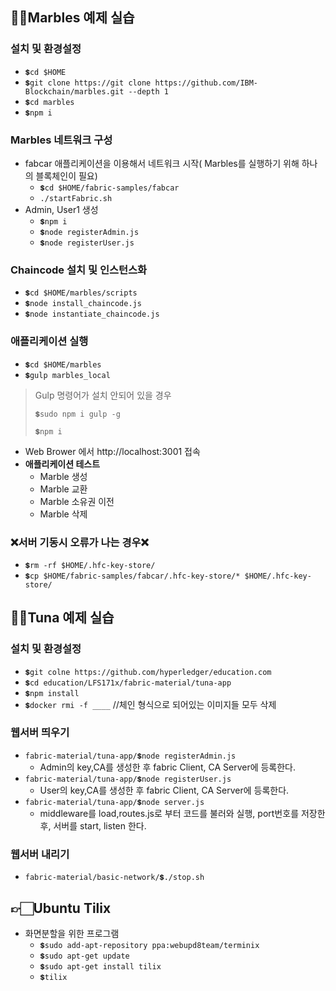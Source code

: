 ## ☝🏼Marbles 예제 실습

### 설치 및 환경설정

- `💲cd $HOME`
- `💲git clone https://git clone https://github.com/IBM-Blockchain/marbles.git --depth 1`
- `💲cd marbles`
- `💲npm i`

### Marbles 네트워크 구성

- fabcar 애플리케이션을 이용해서 네트워크 시작( Marbles를 실행하기 위해 하나의 블록체인이 필요)
  - `💲cd $HOME/fabric-samples/fabcar`
  - `./startFabric.sh`
- Admin, User1 생성
  - `💲npm i`
  - `💲node registerAdmin.js`
  - `💲node registerUser.js`

### Chaincode 설치 및 인스턴스화

- `💲cd $HOME/marbles/scripts`
- `💲node install_chaincode.js`
- `💲node instantiate_chaincode.js`

### 애플리케이션 실행

- `💲cd $HOME/marbles`
- `💲gulp marbles_local`

> Gulp 명령어가 설치 안되어 있을 경우
>
> `💲sudo npm i gulp -g`
>
> `💲npm i`

- Web Brower 에서 http://localhost:3001 접속
- **애플리케이션 테스트**
  - Marble 생성
  - Marble 교환
  - Marble 소유권 이전
  - Marble 삭제

### ❌서버 기동시 오류가 나는 경우❌

- `💲rm -rf $HOME/.hfc-key-store/` 
- `💲cp $HOME/fabric-samples/fabcar/.hfc-key-store/* $HOME/.hfc-key-store/ `

## ✌🏼Tuna 예제 실습

### 설치 및 환경설정

- `💲git colne https://github.com/hyperledger/education.com`
- `💲cd education/LFS171x/fabric-material/tuna-app`
- `💲npm install`
- `💲docker rmi -f ____` //체인 형식으로 되어있는 이미지들 모두 삭제

### 웹서버 띄우기

- `fabric-material/tuna-app/💲node registerAdmin.js`
  - Admin의 key,CA를 생성한 후 fabric Client, CA Server에 등록한다.
- `fabric-material/tuna-app/💲node registerUser.js`
  - User의 key,CA를 생성한 후 fabric Client, CA Server에 등록한다.
- `fabric-material/tuna-app/💲node server.js`
  - middleware를 load,routes.js로 부터 코드를 불러와 실행, port번호를 저장한 후, 서버를 start, listen 한다.

### 웹서버 내리기

- `fabric-material/basic-network/💲./stop.sh`

## 👉🏻Ubuntu Tilix

- 화면분할을 위한 프로그램
  - `💲sudo add-apt-repository ppa:webupd8team/terminix`
  - `💲sudo apt-get update`
  - `💲sudo apt-get install tilix`
  - `💲tilix`
